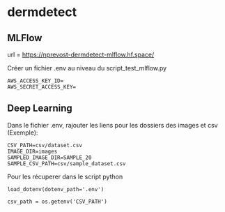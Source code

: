 # dermdetect

## MLFlow

url = https://nprevost-dermdetect-mlflow.hf.space/

Créer un fichier .env au niveau du script_test_mlflow.py

```
AWS_ACCESS_KEY_ID=
AWS_SECRET_ACCESS_KEY=
```

## Deep Learning

Dans le fichier .env, rajouter les liens pour les dossiers des images et csv (Exemple):
```
CSV_PATH=csv/dataset.csv
IMAGE_DIR=images
SAMPLED_IMAGE_DIR=SAMPLE_20
SAMPLE_CSV_PATH=csv/sample_dataset.csv
```

Pour les récuperer dans le script python
```
load_dotenv(dotenv_path='.env')
            
csv_path = os.getenv('CSV_PATH')
```